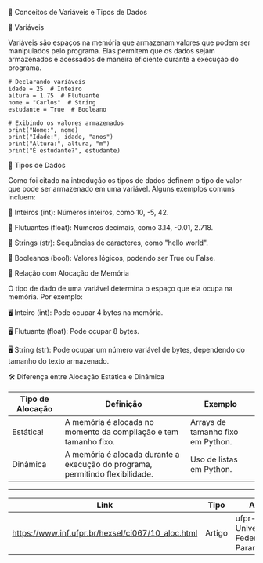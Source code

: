 📌 Conceitos de Variáveis e Tipos de Dados

🔵 Variáveis

Variáveis são espaços na memória que armazenam valores que podem ser manipulados pelo programa. Elas permitem que os dados sejam armazenados e acessados de maneira eficiente durante a execução do programa.
```pyhton
# Declarando variáveis
idade = 25  # Inteiro
altura = 1.75  # Flutuante
nome = "Carlos"  # String
estudante = True  # Booleano

# Exibindo os valores armazenados
print("Nome:", nome)
print("Idade:", idade, "anos")
print("Altura:", altura, "m")
print("É estudante?", estudante)
```

🔵 Tipos de Dados

Como foi citado na introdução os tipos de dados definem o tipo de valor que pode ser armazenado em uma variável. Alguns exemplos comuns incluem:


📌 Inteiros (int): Números inteiros, como 10, -5, 42.

📌 Flutuantes (float): Números decimais, como 3.14, -0.01, 2.718.

📌 Strings (str): Sequências de caracteres, como "hello world".

📌 Booleanos (bool): Valores lógicos, podendo ser True ou False.


🔵 Relação com Alocação de Memória

O tipo de dado de uma variável determina o espaço que ela ocupa na memória. Por exemplo:

🖥️ Inteiro (int): Pode ocupar 4 bytes na memória.

🖥️ Flutuante (float): Pode ocupar 8 bytes.

🖥️ String (str): Pode ocupar um número variável de bytes, dependendo do tamanho do texto armazenado.

🛠️ Diferença entre Alocação Estática e Dinâmica

Tipo de Alocação | Definição | Exemplo
------|--------|--------------|
Estática!|A memória é alocada no momento da compilação e tem tamanho fixo.|Arrays de tamanho fixo em Python.
Dinâmica|A memória é alocada durante a execução do programa, permitindo flexibilidade.|Uso de listas em Python. 

---

Link | Tipo | Autor 
------|--------|--------------|
https://www.inf.ufpr.br/hexsel/ci067/10_aloc.html|Artigo|ufpr-Universidade Federal do Paraná
